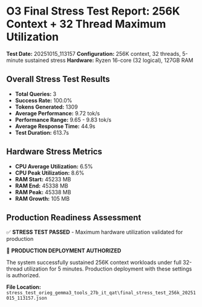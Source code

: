 # O3 Final Stress Test Report: 256K Context + 32 Thread Maximum Utilization

**Test Date:** 20251015_113157
**Configuration:** 256K context, 32 threads, 5-minute sustained stress
**Hardware:** Ryzen 16-core (32 logical), 127GB RAM

## Overall Stress Test Results

- **Total Queries:** 3
- **Success Rate:** 100.0%
- **Tokens Generated:** 1309
- **Average Performance:** 9.72 tok/s
- **Performance Range:** 9.65 - 9.83 tok/s
- **Average Response Time:** 44.9s
- **Test Duration:** 613.7s

## Hardware Stress Metrics

- **CPU Average Utilization:** 6.5%
- **CPU Peak Utilization:** 8.6%
- **RAM Start:** 45233 MB
- **RAM End:** 45338 MB
- **RAM Peak:** 45338 MB
- **RAM Growth:** 105 MB

## Production Readiness Assessment

✅ **STRESS TEST PASSED** - Maximum hardware utilization validated for production

🎉 **PRODUCTION DEPLOYMENT AUTHORIZED**

The system successfully sustained 256K context workloads under full 32-thread utilization for 5 minutes.
Production deployment with these settings is authorized.


**File Location:** `stress_test_orieg_gemma3_tools_27b_it_qat\final_stress_test_256k_20251015_113157.json`

